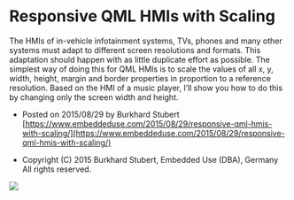 # Responsive QML HMIs with Scaling

The HMIs of in-vehicle infotainment systems, TVs, phones and many other systems must adapt to different screen resolutions and formats. This adaptation should happen with as little duplicate effort as possible. The simplest way of doing this for QML HMIs is to scale the values of all x, y, width, height, margin and border properties in proportion to a reference resolution. Based on the HMI of a music player, I’ll show you how to do this by changing only the screen width and height.

- Posted on 2015/08/29 by Burkhard Stubert [https://www.embeddeduse.com/2015/08/29/responsive-qml-hmis-with-scaling/](https://www.embeddeduse.com/2015/08/29/responsive-qml-hmis-with-scaling/)

- Copyright (C) 2015 Burkhard Stubert, Embedded Use (DBA), Germany
All rights reserved.

![](https://i0.wp.com/www.embeddeduse.com/wp-content/uploads/2015/09/responsive-qml-scaling.png?zoom=2&resize=640%2C274&ssl=1)
